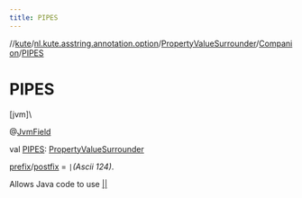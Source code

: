 ```yaml
---
title: PIPES
---
```

//[kute](../../../../index.html)/[nl.kute.asstring.annotation.option](../../index.html)/[PropertyValueSurrounder](../index.html)/[Companion](index.html)/[PIPES](-p-i-p-e-s.html)



# PIPES



[jvm]\




@[JvmField](https://kotlinlang.org/api/latest/jvm/stdlib/kotlin.jvm/-jvm-field/index.html)



val [PIPES](-p-i-p-e-s.html): [PropertyValueSurrounder](../index.html)



[prefix](../prefix.html)/[postfix](../postfix.html) = `|`*(Ascii 124)*.



Allows Java code to use [||](../[124][124]/index.html)





